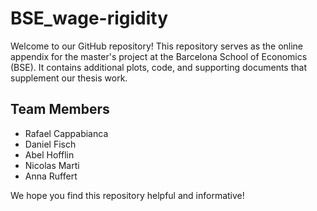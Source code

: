 # BSE_wage-rigidity
Welcome to our GitHub repository! This repository serves as the online appendix for the master's project at the Barcelona School of Economics (BSE). It contains additional plots, code, and supporting documents that supplement our thesis work.

## Team Members
- Rafael Cappabianca
- Daniel Fisch
- Abel Hofflin
- Nicolas Marti
- Anna Ruffert

We hope you find this repository helpful and informative!
